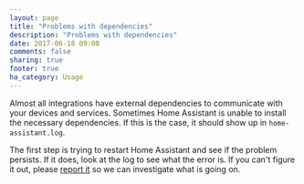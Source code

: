 ```yaml
---
layout: page
title: "Problems with dependencies"
description: "Problems with dependencies"
date: 2017-06-18 09:00
comments: false
sharing: true
footer: true
ha_category: Usage
---
```


Almost all integrations have external dependencies to communicate with your devices and services. Sometimes Home Assistant is unable to install the necessary dependencies. If this is the case, it should show up in `home-assistant.log`.

The first step is trying to restart Home Assistant and see if the problem persists. If it does, look at the log to see what the error is. If you can't figure it out, please [report it](https://github.com/home-assistant/home-assistant/issues) so we can investigate what is going on.
